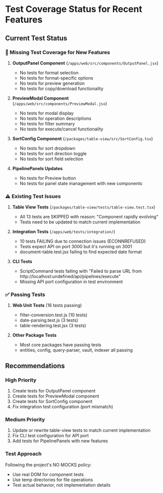 # Test Coverage Status for Recent Features

## Current Test Status

### 🔴 Missing Test Coverage for New Features

1. **OutputPanel Component** (`/apps/web/src/components/OutputPanel.jsx`)
   - No tests for format selection
   - No tests for format-specific options
   - No tests for preview generation
   - No tests for copy/download functionality

2. **PreviewModal Component** (`/apps/web/src/components/PreviewModal.jsx`)
   - No tests for modal display
   - No tests for operation descriptions
   - No tests for filter summary
   - No tests for execute/cancel functionality

3. **SortConfig Component** (`/packages/table-view/src/SortConfig.tsx`)
   - No tests for sort dropdown
   - No tests for sort direction toggle
   - No tests for sort field selection

4. **PipelinePanels Updates**
   - No tests for Preview button
   - No tests for panel state management with new components

### ⚠️ Existing Test Issues

1. **Table View Tests** (`/packages/table-view/tests/table-view.test.tsx`)
   - All 13 tests are SKIPPED with reason: "Component rapidly evolving"
   - Tests need to be updated to match current implementation

2. **Integration Tests** (`/apps/web/tests/integration/`)
   - 10 tests FAILING due to connection issues (ECONNREFUSED)
   - Tests expect API on port 3000 but it's running on 3001
   - document-table.test.jsx failing to find expected date format

3. **CLI Tests**
   - ScriptCommand tests failing with "Failed to parse URL from http://localhost:undefined/api/pipelines/execute"
   - Missing API port configuration in test environment

### ✅ Passing Tests

1. **Web Unit Tests** (16 tests passing)
   - filter-conversion.test.js (10 tests)
   - date-parsing.test.js (3 tests)  
   - table-rendering.test.jsx (3 tests)

2. **Other Package Tests**
   - Most core packages have passing tests
   - entities, config, query-parser, vault, indexer all passing

## Recommendations

### High Priority
1. Create tests for OutputPanel component
2. Create tests for PreviewModal component
3. Create tests for SortConfig component
4. Fix integration test configuration (port mismatch)

### Medium Priority
1. Update or rewrite table-view tests to match current implementation
2. Fix CLI test configuration for API port
3. Add tests for PipelinePanels with new features

### Test Approach
Following the project's NO MOCKS policy:
- Use real DOM for component tests
- Use temp directories for file operations
- Test actual behavior, not implementation details